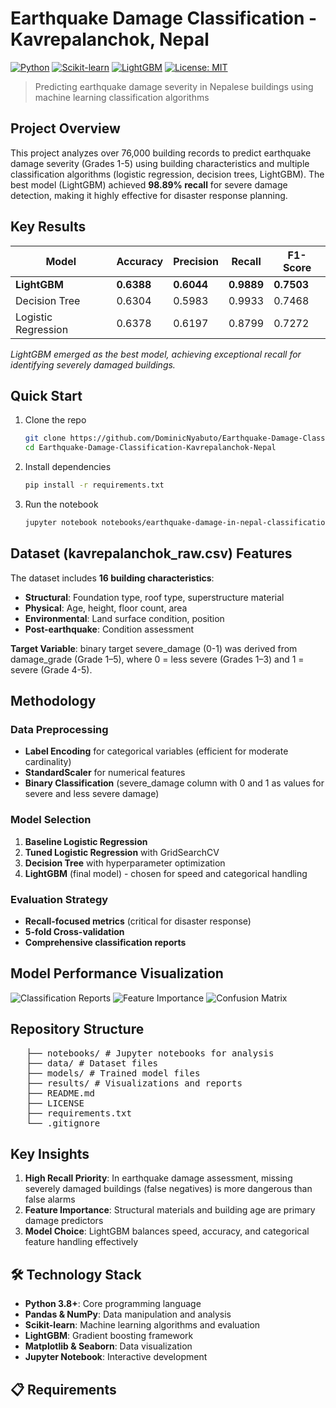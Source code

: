 # Earthquake Damage Classification - Kavrepalanchok, Nepal 

[![Python](https://img.shields.io/badge/Python-3.8+-blue.svg)](https://www.python.org/)
[![Scikit-learn](https://img.shields.io/badge/sklearn-latest-orange.svg)](https://scikit-learn.org/)
[![LightGBM](https://img.shields.io/badge/LightGBM-latest-yellow.svg)](https://lightgbm.readthedocs.io/)
[![License: MIT](https://img.shields.io/badge/License-MIT-green.svg)](LICENSE)

> Predicting earthquake damage severity in Nepalese buildings using machine learning classification algorithms

## Project Overview

This project analyzes over 76,000 building records to predict earthquake damage severity (Grades 1-5) using building characteristics and multiple classification algorithms (logistic regression, decision trees, LightGBM). The best model (LightGBM) achieved **98.89% recall** for severe damage detection, making it highly effective for disaster response planning.

## Key Results

| Model | Accuracy | Precision | Recall | F1-Score |
|-------|----------|-----------|--------|----------|
| **LightGBM** | **0.6388** | **0.6044** | **0.9889** | **0.7503** |
| Decision Tree | 0.6304 | 0.5983 | 0.9933 | 0.7468 |
| Logistic Regression | 0.6378 | 0.6197 | 0.8799 | 0.7272 |

*LightGBM emerged as the best model, achieving exceptional recall for identifying severely damaged buildings.*

## Quick Start

1. Clone the repo
   ```bash
   git clone https://github.com/DominicNyabuto/Earthquake-Damage-Classification-Kavrepalanchok-Nepal.git
   cd Earthquake-Damage-Classification-Kavrepalanchok-Nepal

2. Install dependencies
   ```bash
   pip install -r requirements.txt
3. Run the notebook
   ```bash
   jupyter notebook notebooks/earthquake-damage-in-nepal-classification.ipynb

## Dataset (kavrepalanchok_raw.csv) Features

The dataset includes **16 building characteristics**:
- **Structural**: Foundation type, roof type, superstructure material
- **Physical**: Age, height, floor count, area
- **Environmental**: Land surface condition, position
- **Post-earthquake**: Condition assessment

**Target Variable**: binary target severe_damage (0-1) was derived from damage_grade (Grade 1–5), where 0 = less severe (Grades 1–3) and 1 = severe (Grade 4-5).

## Methodology

### Data Preprocessing
- **Label Encoding** for categorical variables (efficient for moderate cardinality)
- **StandardScaler** for numerical features
- **Binary Classification** (severe_damage column with 0 and 1 as values for severe and less severe damage)

### Model Selection
1. **Baseline Logistic Regression**
2. **Tuned Logistic Regression** with GridSearchCV
3. **Decision Tree** with hyperparameter optimization
4. **LightGBM** (final model) - chosen for speed and categorical handling

### Evaluation Strategy
- **Recall-focused metrics** (critical for disaster response)
- **5-fold Cross-validation**
- **Comprehensive classification reports**

## Model Performance Visualization

![Classification Reports](/results/figures/Classification_Reports.png)
![Feature Importance](results/figures/Confusion_Matrices.png)
![Confusion Matrix](results/figures/Model_Performance_Comparison.png)

## Repository Structure
<pre>
   ├── notebooks/ # Jupyter notebooks for analysis
   ├── data/ # Dataset files
   ├── models/ # Trained model files
   ├── results/ # Visualizations and reports
   ├── README.md
   ├── LICENSE
   ├── requirements.txt
   └── .gitignore
</pre>


## Key Insights

1. **High Recall Priority**: In earthquake damage assessment, missing severely damaged buildings (false negatives) is more dangerous than false alarms
2. **Feature Importance**: Structural materials and building age are primary damage predictors
3. **Model Choice**: LightGBM balances speed, accuracy, and categorical feature handling effectively

## 🛠️ Technology Stack

- **Python 3.8+**: Core programming language
- **Pandas & NumPy**: Data manipulation and analysis
- **Scikit-learn**: Machine learning algorithms and evaluation
- **LightGBM**: Gradient boosting framework
- **Matplotlib & Seaborn**: Data visualization
- **Jupyter Notebook**: Interactive development

## 📋 Requirements

